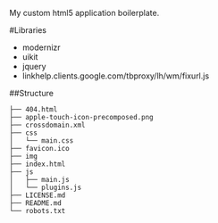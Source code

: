 My custom html5 application boilerplate.

#Libraries

- modernizr
- uikit
- jquery
- linkhelp.clients.google.com/tbproxy/lh/wm/fixurl.js


##Structure

    ├── 404.html
    ├── apple-touch-icon-precomposed.png
    ├── crossdomain.xml
    ├── css
    │   └── main.css
    ├── favicon.ico
    ├── img
    ├── index.html
    ├── js
    │   ├── main.js
    │   └── plugins.js
    ├── LICENSE.md
    ├── README.md
    └── robots.txt

